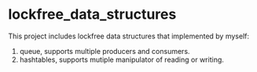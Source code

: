 lockfree_data_structures
========================

This project includes lockfree data structures that implemented by myself:
1. queue, supports multiple producers and consumers.
2. hashtables, supports mutiple manipulator of reading or writing.
